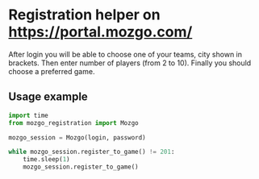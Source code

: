 # Registration helper on https://portal.mozgo.com/

After login you will be able to choose one of your teams, city shown in brackets. Then enter number of players (from 2 to 10). Finally you should choose a preferred game.

## Usage example

```python
import time
from mozgo_registration import Mozgo

mozgo_session = Mozgo(login, password)

while mozgo_session.register_to_game() != 201:
    time.sleep(1)
    mozgo_session.register_to_game()
```